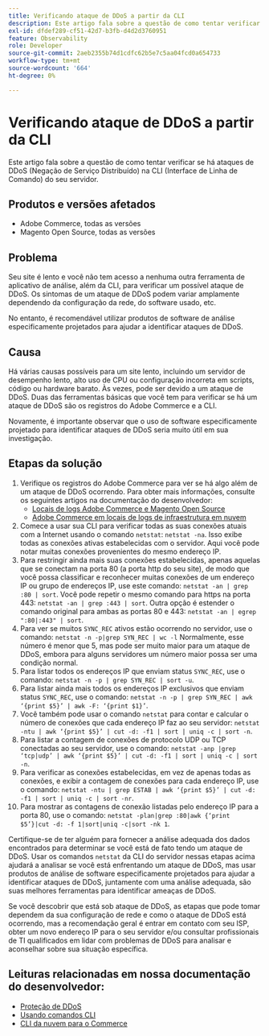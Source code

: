 ```yaml
---
title: Verificando ataque de DDoS a partir da CLI
description: Este artigo fala sobre a questão de como tentar verificar se há ataques de DDoS (Negação de Serviço Distribuído) na CLI (Interface de Linha de Comando) do seu servidor.
exl-id: dfdef289-cf51-42d7-b3fb-d4d2d3760951
feature: Observability
role: Developer
source-git-commit: 2aeb2355b74d1cdfc62b5e7c5aa04fcd0a654733
workflow-type: tm+mt
source-wordcount: '664'
ht-degree: 0%

---
```


# Verificando ataque de DDoS a partir da CLI

Este artigo fala sobre a questão de como tentar verificar se há ataques de DDoS (Negação de Serviço Distribuído) na CLI (Interface de Linha de Comando) do seu servidor.

## Produtos e versões afetados

* Adobe Commerce, todas as versões
* Magento Open Source, todas as versões

## Problema

Seu site é lento e você não tem acesso a nenhuma outra ferramenta de aplicativo de análise, além da CLI, para verificar um possível ataque de DDoS. Os sintomas de um ataque de DDoS podem variar amplamente dependendo da configuração da rede, do software usado, etc.

No entanto, é recomendável utilizar produtos de software de análise especificamente projetados para ajudar a identificar ataques de DDoS.

## Causa

Há várias causas possíveis para um site lento, incluindo um servidor de desempenho lento, alto uso de CPU ou configuração incorreta em scripts, código ou hardware barato. Às vezes, pode ser devido a um ataque de DDoS. Duas das ferramentas básicas que você tem para verificar se há um ataque de DDoS são os registros do Adobe Commerce e a CLI.

Novamente, é importante observar que o uso de software especificamente projetado para identificar ataques de DDoS seria muito útil em sua investigação.

## Etapas da solução

1. Verifique os registros do Adobe Commerce para ver se há algo além de um ataque de DDoS ocorrendo. Para obter mais informações, consulte os seguintes artigos na documentação do desenvolvedor:
   * [Locais de logs Adobe Commerce e Magento Open Source](https://experienceleague.adobe.com/en/docs/commerce-operations/configuration-guide/cli/enable-logging)
   * [Adobe Commerce em locais de logs de infraestrutura em nuvem](https://experienceleague.adobe.com/en/docs/commerce-cloud-service/user-guide/develop/test/log-locations)
1. Comece a usar sua CLI para verificar todas as suas conexões atuais com a Internet usando o comando `netstat`: `netstat -na`. Isso exibe todas as conexões ativas estabelecidas com o servidor. Aqui você pode notar muitas conexões provenientes do mesmo endereço IP.
1. Para restringir ainda mais suas conexões estabelecidas, apenas aquelas que se conectam na porta 80 (a porta http do seu site), de modo que você possa classificar e reconhecer muitas conexões de um endereço IP ou grupo de endereços IP, use este comando: `netstat -an | grep :80 | sort`. Você pode repetir o mesmo comando para https na porta 443: `netstat -an | grep :443 | sort`. Outra opção é estender o comando original para ambas as portas 80 e 443: `netstat -an | egrep ":80|:443" | sort`.
1. Para ver se muitos `SYNC_REC` ativos estão ocorrendo no servidor, use o comando:     `netstat -n -p|grep SYN_REC | wc -l`     Normalmente, esse número é menor que 5, mas pode ser muito maior para um ataque de DDoS, embora para alguns servidores um número maior possa ser uma condição normal.
1. Para listar todos os endereços IP que enviam status `SYNC_REC`, use o comando: `netstat -n -p | grep SYN_REC | sort -u`.
1. Para listar ainda mais todos os endereços IP exclusivos que enviam status `SYNC_REC`, use o comando: `netstat -n -p | grep SYN_REC | awk ‘{print $5}’ | awk -F: ‘{print $1}’`.
1. Você também pode usar o comando `netstat` para contar e calcular o número de conexões que cada endereço IP faz ao seu servidor: `netstat -ntu | awk ‘{print $5}’ | cut -d: -f1 | sort | uniq -c | sort -n`.
1. Para listar a contagem de conexões de protocolo UDP ou TCP conectadas ao seu servidor, use o comando: `netstat -anp |grep ‘tcp|udp’ | awk ‘{print $5}’ | cut -d: -f1 | sort | uniq -c | sort -n`.
1. Para verificar as conexões estabelecidas, em vez de apenas todas as conexões, e exibir a contagem de conexões para cada endereço IP, use o comando: `netstat -ntu | grep ESTAB | awk ‘{print $5}’ | cut -d: -f1 | sort | uniq -c | sort -nr`.
1. Para mostrar as contagens de conexão listadas pelo endereço IP para a porta 80, use o comando: `netstat -plan|grep :80|awk {‘print $5’}|cut -d: -f 1|sort|uniq -c|sort -nk 1`.

Certifique-se de ter alguém para fornecer a análise adequada dos dados encontrados para determinar se você está de fato tendo um ataque de DDoS. Usar os comandos `netstat` da CLI do servidor nessas etapas acima ajudará a analisar se você está enfrentando um ataque de DDoS, mas usar produtos de análise de software especificamente projetados para ajudar a identificar ataques de DDoS, juntamente com uma análise adequada, são suas melhores ferramentas para identificar ameaças de DDoS.

Se você descobrir que está sob ataque de DDoS, as etapas que pode tomar dependem da sua configuração de rede e como o ataque de DDoS está ocorrendo, mas a recomendação geral é entrar em contato com seu ISP, obter um novo endereço IP para o seu servidor e/ou consultar profissionais de TI qualificados em lidar com problemas de DDoS para analisar e aconselhar sobre sua situação específica.

## Leituras relacionadas em nossa documentação do desenvolvedor:

* [Proteção de DDoS](https://experienceleague.adobe.com/en/docs/commerce-cloud-service/user-guide/cdn/fastly#ddos-protection)
* [Usando comandos CLI](https://experienceleague.adobe.com/en/docs/commerce-operations/configuration-guide/deployment/examples/example-using-cli)
* [CLI da nuvem para o Commerce](https://experienceleague.adobe.com/en/docs/commerce-cloud-service/user-guide/dev-tools/cloud-cli/cloud-cli-overview)
